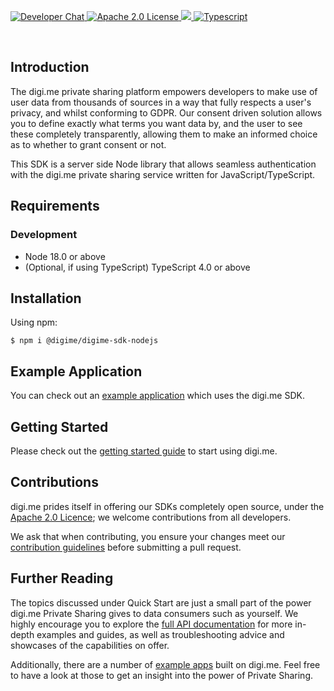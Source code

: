 <p>
    <a href="https://developers.digi.me/slack/join">
        <img src="https://img.shields.io/badge/chat-slack-blueviolet.svg" alt="Developer Chat">
    </a>
    <a href="LICENSE">
        <img src="https://img.shields.io/badge/license-apache 2.0-blue.svg" alt="Apache 2.0 License">
    </a>
    <a href="#">
    	<img src="https://img.shields.io/badge/build-passing-brightgreen.svg">
    </a>
    <a href="https://www.typescriptlang.org/">
        <img src="https://img.shields.io/badge/language-typescript-ff69b4.svg" alt="Typescript">
    </a>
</p>

<br>

## Introduction

The digi.me private sharing platform empowers developers to make use of user data from thousands of sources in a way that fully respects a user's privacy, and whilst conforming to GDPR. Our consent driven solution allows you to define exactly what terms you want data by, and the user to see these completely transparently, allowing them to make an informed choice as to whether to grant consent or not.

This SDK is a server side Node library that allows seamless authentication with the digi.me private sharing service written for JavaScript/TypeScript.

## Requirements

### Development
- Node 18.0 or above
- (Optional, if using TypeScript) TypeScript 4.0 or above

## Installation

Using npm:
```shell
$ npm i @digime/digime-sdk-nodejs
```

## Example Application
You can check out an [example application](https://github.com/digime/digime-sdk-nodejs-example) which uses the digi.me SDK.

## Getting Started

Please check out the [getting started guide](https://digime.github.io/digime-sdk-nodejs/pages/guides/start.html) to start using digi.me.

## Contributions

digi.me prides itself in offering our SDKs completely open source, under the [Apache 2.0 Licence](LICENSE); we welcome contributions from all developers.

We ask that when contributing, you ensure your changes meet our [contribution guidelines](CONTRIBUTING.md) before submitting a pull request.

## Further Reading

The topics discussed under Quick Start are just a small part of the power digi.me Private Sharing gives to data consumers such as yourself. We highly encourage you to explore the [full API documentation](https://digime.github.io/digime-sdk-nodejs/pages/guides/start.html) for more in-depth examples and guides, as well as troubleshooting advice and showcases of the capabilities on offer.

Additionally, there are a number of [example apps](https://github.com/digime/digime-sdk-nodejs-example) built on digi.me. Feel free to have a look at those to get an insight into the power of Private Sharing.
